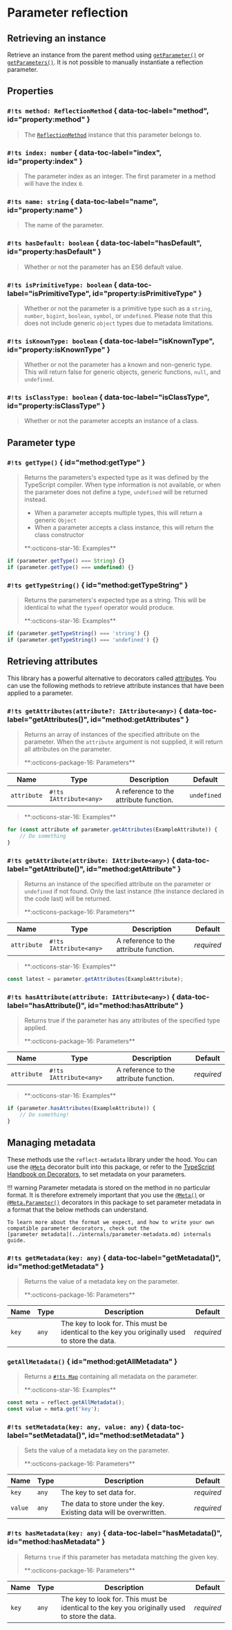 # Parameter reflection

## Retrieving an instance

Retrieve an instance from the parent method using [`getParameter()`](methods.md#method:getParameter) or
[`getParameters()`](methods.md#method:getParameters). It is not possible to manually instantiate a reflection
parameter.

## Properties

### `#!ts method: ReflectionMethod` { data-toc-label="method", id="property:method" }

> The [`ReflectionMethod`](methods.md) instance that this parameter belongs to.

### `#!ts index: number` { data-toc-label="index", id="property:index" }

> The parameter index as an integer. The first parameter in a method will have the index `0`.

### `#!ts name: string` { data-toc-label="name", id="property:name" }

> The name of the parameter.

### `#!ts hasDefault: boolean` { data-toc-label="hasDefault", id="property:hasDefault" }

> Whether or not the parameter has an ES6 default value.

### `#!ts isPrimitiveType: boolean` { data-toc-label="isPrimitiveType", id="property:isPrimitiveType" }

> Whether or not the parameter is a primitive type such as a `string`, `number`, `bigint`, `boolean`, `symbol`, or
> `undefined`. Please note that this does not include generic `object` types due to metadata limitations.

### `#!ts isKnownType: boolean` { data-toc-label="isKnownType", id="property:isKnownType" }

> Whether or not the parameter has a known and non-generic type. This will return false for generic objects, generic
> functions, `null`, and `undefined`.

### `#!ts isClassType: boolean` { data-toc-label="isClassType", id="property:isClassType" }

> Whether or not the parameter accepts an instance of a class.

## Parameter type

### `#!ts getType()` { id="method:getType" }

> Returns the parameters's expected type as it was defined by the TypeScript compiler. When type information is not
> available, or when the parameter does not define a type, `undefined` will be returned instead.
>
> - When a parameter accepts multiple types, this will return a generic `Object`
> - When a parameter accepts a class instance, this will return the class constructor
>
> <div class="ref-head">**:octicons-star-16: Examples**</div>
>
```ts
if (parameter.getType() === String) {}
if (parameter.getType() === undefined) {}
```

### `#!ts getTypeString()` { id="method:getTypeString" }

> Returns the parameters's expected type as a string. This will be identical to what the `typeof` operator would
> produce.
>
> <div class="ref-head">**:octicons-star-16: Examples**</div>
>
```ts
if (parameter.getTypeString() === 'string') {}
if (parameter.getTypeString() === 'undefined') {}
```

## Retrieving attributes

This library has a powerful alternative to decorators called [attributes](attributes.md). You can use the following
methods to retrieve attribute instances that have been applied to a parameter.

### `#!ts getAttributes(attribute?: IAttribute<any>)` { data-toc-label="getAttributes()", id="method:getAttributes" }

> Returns an array of instances of the specified attribute on the parameter. When the `attribute` argument is not
> supplied, it will return all attributes on the parameter.
>
> <div class="ref-head">**:octicons-package-16: Parameters**</div>
>
| Name        | Type                   | Description                            | Default     |
| ----------- | ---------------------- | -------------------------------------- | ----------- |
| `attribute` | `#!ts IAttribute<any>` | A reference to the attribute function. | `undefined` |
>
> <div class="ref-head">**:octicons-star-16: Examples**</div>
>
```ts
for (const attribute of parameter.getAttributes(ExampleAttribute)) {
	// Do something
}
```

### `#!ts getAttribute(attribute: IAttribute<any>)` { data-toc-label="getAttribute()", id="method:getAttribute" }

> Returns an instance of the specified attribute on the parameter or `undefined` if not found. Only the last instance
> (the instance declared in the code last) will be returned.
>
> <div class="ref-head">**:octicons-package-16: Parameters**</div>
>
| Name        | Type                   | Description                            | Default    |
| ----------- | ---------------------- | -------------------------------------- | ---------- |
| `attribute` | `#!ts IAttribute<any>` | A reference to the attribute function. | *required* |
>
> <div class="ref-head">**:octicons-star-16: Examples**</div>
>
```ts
const latest = parameter.getAttributes(ExampleAttribute);
```

### `#!ts hasAttribute(attribute: IAttribute<any>)` { data-toc-label="hasAttribute()", id="method:hasAttribute" }

> Returns true if the parameter has any attributes of the specified type applied.
>
> <div class="ref-head">**:octicons-package-16: Parameters**</div>
>
| Name        | Type                   | Description                            | Default    |
| ----------- | ---------------------- | -------------------------------------- | ---------- |
| `attribute` | `#!ts IAttribute<any>` | A reference to the attribute function. | *required* |
>
> <div class="ref-head">**:octicons-star-16: Examples**</div>
>
```ts
if (parameter.hasAttributes(ExampleAttribute)) {
	// Do something!
}
```

## Managing metadata

These methods use the `reflect-metadata` library under the hood. You can use the [`@Meta`](../decorators/Meta.md)
decorator built into this package, or refer to the
[TypeScript Handbook on Decorators](https://www.typescriptlang.org/docs/handbook/decorators.html), to set metadata on
your parameters.

!!! warning
	Parameter metadata is stored on the method in no particular format. It is therefore extremely important that
	you use the [`@Meta()`](../decorators/Meta.md#variation:smart) or
	[`@Meta.Parameter()`](../decorators/Meta.md#variation:parameter) decorators in this package to set parameter
	metadata in a format that the below methods can understand.

	To learn more about the format we expect, and how to write your own compatible parameter decorators, check out the
	[parameter metadata](../internals/parameter-metadata.md) internals guide.

### `#!ts getMetadata(key: any)` { data-toc-label="getMetadata()", id="method:getMetadata" }

> Returns the value of a metadata key on the parameter.
>
> <div class="ref-head">**:octicons-package-16: Parameters**</div>
>
| Name  | Type  | Description                                                                                   | Default    |
| ----- | ----- | --------------------------------------------------------------------------------------------- | ---------- |
| `key` | `any` | The key to look for. This must be identical to the key you originally used to store the data. | *required* |

### `getAllMetadata()` { id="method:getAllMetadata" }

> Returns a [`#!ts Map`](https://developer.mozilla.org/en-US/docs/Web/JavaScript/Reference/Global_Objects/Map)
> containing all metadata on the parameter.
>
> <div class="ref-head">**:octicons-star-16: Examples**</div>
>
```ts
const meta = reflect.getAllMetadata();
const value = meta.get('key');
```

### `#!ts setMetadata(key: any, value: any)` { data-toc-label="setMetadata()", id="method:setMetadata" }

> Sets the value of a metadata key on the parameter.
>
> <div class="ref-head">**:octicons-package-16: Parameters**</div>
>
| Name    | Type  | Description                                                         | Default    |
| ------- | ----- | ------------------------------------------------------------------- | ---------- |
| `key`   | `any` | The key to set data for.                                            | *required* |
| `value` | `any` | The data to store under the key. Existing data will be overwritten. | *required* |

### `#!ts hasMetadata(key: any)` { data-toc-label="hasMetadata()", id="method:hasMetadata" }

> Returns `true` if this parameter has metadata matching the given key.
>
> <div class="ref-head">**:octicons-package-16: Parameters**</div>
>
| Name  | Type  | Description                                                                                   | Default    |
| ----- | ----- | --------------------------------------------------------------------------------------------- | ---------- |
| `key` | `any` | The key to look for. This must be identical to the key you originally used to store the data. | *required* |
